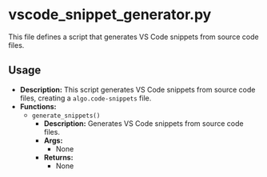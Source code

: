 # vscode_snippet_generator.py

This file defines a script that generates VS Code snippets from source code files.

## Usage

*   **Description:** This script generates VS Code snippets from source code files, creating a `algo.code-snippets` file.
*   **Functions:**
    *   `generate_snippets()`
        *   **Description:** Generates VS Code snippets from source code files.
        *   **Args:**
            *   None
        *   **Returns:**
            *   None